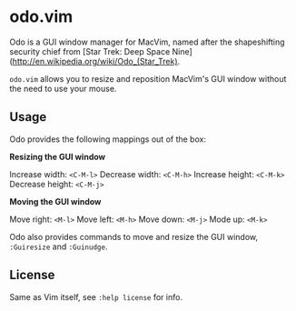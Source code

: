 # odo.vim

Odo is a GUI window manager for MacVim, named after the shapeshifting security
chief from [Star Trek: Deep Space Nine](http://en.wikipedia.org/wiki/Odo_(Star_Trek).

`odo.vim` allows you to resize and reposition MacVim's GUI window without the
need to use your mouse.

## Usage

Odo provides the following mappings out of the box:

**Resizing the GUI window**

Increase width:  `<C-M-l>`
Decrease width:  `<C-M-h>`
Increase height: `<C-M-k>`
Decrease height: `<C-M-j>`

**Moving the GUI window**

Move right: `<M-l>`
Move left:  `<M-h>`
Move down:  `<M-j>`
Mode up:    `<M-k>`

Odo also provides commands to move and resize the GUI window, `:Guiresize` and
`:Guinudge`.

## License
Same as Vim itself, see `:help license` for info.
